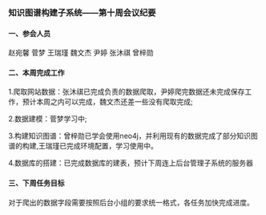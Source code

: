 ### 知识图谱构建子系统——第十周会议纪要

#### 一、参会人员

赵宛馨 菅梦 王瑞瑾 魏文杰 尹婷 张沐祺 曾梓勋

#### 二、本周完成工作

1.爬取网站数据：张沐祺已完成负责的数据爬取，尹婷爬完数据还未完成保存工作，预计本周之内可以完成，魏文杰还差一些没有爬取完成;

2.数据建模：菅梦学习中;

3.构建知识图谱：曾梓勋已学会使用neo4j，并利用现有的数据完成了部分知识图谱的构建,王瑞瑾已完成环境配置，学习使用中。

4.数据库的搭建：已完成数据库的建表，预计下周连上后台管理子系统的服务器


#### 三、下周任务目标

​	对于爬出的数据字段需要按照后台小组的要求统一格式，各任务加快完成进度。
